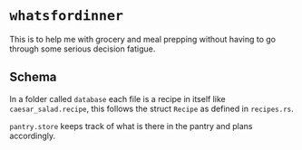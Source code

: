 # `whatsfordinner`

This is to help me with grocery and meal prepping without having to go through some serious decision fatigue.


## Schema

In a folder called `database` each file is a recipe in itself like `caesar_salad.recipe`, this follows the struct `Recipe` as defined in `recipes.rs`. 

`pantry.store` keeps track of what is there in the pantry and plans accordingly. 


